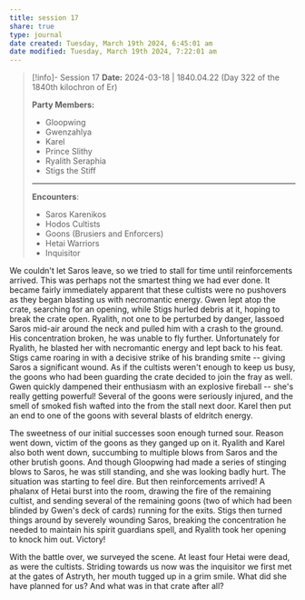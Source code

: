 ```yaml
---
title: session 17
share: true
type: journal
date created: Tuesday, March 19th 2024, 6:45:01 am
date modified: Tuesday, March 19th 2024, 7:22:01 am
---
```


> [!info]- Session 17 **Date:** 2024-03-18 | 1840.04.22 (Day 322 of the 1840th kilochron of Er)
>
> **Party Members:**
> 
> - Gloopwing
> - Gwenzahlya 
> - Karel 
> - Prince Slithy 
> - Ryalith Seraphia 
> - Stigs the Stiff 
> 
> ---
> 
> **Encounters**:
> 
> - Saros Karenikos 
> - Hodos Cultists 
> - Goons (Brusiers and Enforcers)
> - Hetai Warriors 
> - Inquisitor 

We couldn't let Saros leave, so we tried to stall for time until reinforcements arrived. This was perhaps not the smartest thing we had ever done. It became fairly immediately apparent that these cultists were no pushovers as they began blasting us with necromantic energy. Gwen lept atop the crate, searching for an opening, while Stigs hurled debris at it, hoping to break the crate open. Ryalith, not one to be perturbed by danger, lassoed Saros mid-air around the neck and pulled him with a crash to the ground. His concentration broken, he was unable to fly further. Unfortunately for Ryalith, he blasted her with necromantic energy and lept back to his feat. Stigs came roaring in with a decisive strike of his branding smite -- giving Saros a significant wound. As if the cultists weren't enough to keep us busy, the goons who had been guarding the crate decided to join the fray as well. Gwen quickly dampened their enthusiasm with an explosive fireball -- she's really getting powerful! Several of the goons were seriously injured, and the smell of smoked fish wafted into the from the stall next door. Karel then put an end to one of the goons with several blasts of eldritch energy. 

The sweetness of our initial successes soon enough turned sour. Reason went down, victim of the goons as they ganged up on it. Ryalith and Karel also both went down, succumbing to multiple blows from Saros and the other brutish goons. And though Gloopwing had made a series of stinging blows to Saros, he was still standing, and she was looking badly hurt. The situation was starting to feel dire. But then reinforcements arrived! A phalanx of Hetai burst into the room, drawing the fire of the remaining cultist, and sending several of the remaining goons (two of which had been blinded by Gwen's deck of cards) running for the exits. Stigs then turned things around by severely wounding Saros, breaking the concentration he needed to maintain his spirit guardians spell, and Ryalith took her opening to knock him out. Victory! 

With the battle over, we surveyed the scene. At least four Hetai were dead, as were the cultists. Striding towards us now was the inquisitor we first met at the gates of Astryth, her mouth tugged up in a grim smile. What did she have planned for us? And what was in that crate after all?
